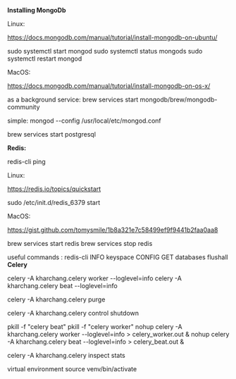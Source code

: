**Installing MongoDb**

Linux:

https://docs.mongodb.com/manual/tutorial/install-mongodb-on-ubuntu/

sudo systemctl start mongod
sudo systemctl status mongods
sudo systemctl restart mongod

MacOS:

https://docs.mongodb.com/manual/tutorial/install-mongodb-on-os-x/

as a background service: 
brew services start mongodb/brew/mongodb-community

simple: mongod --config /usr/local/etc/mongod.conf

brew services start postgresql

**Redis:**

redis-cli ping

Linux:

https://redis.io/topics/quickstart

sudo /etc/init.d/redis_6379 start

MacOS:

https://gist.github.com/tomysmile/1b8a321e7c58499ef9f9441b2faa0aa8

brew services start redis
brew services stop redis


useful commands :
redis-cli
    INFO keyspace
    CONFIG GET databases
    flushall
**Celery**

celery -A kharchang.celery worker --loglevel=info
celery -A kharchang.celery beat --loglevel=info

celery -A kharchang.celery purge

celery -A kharchang.celery control shutdown


pkill -f "celery beat"
pkill -f "celery worker"
nohup celery -A kharchang.celery worker --loglevel=info > celery_worker.out &
nohup celery -A kharchang.celery beat --loglevel=info > celery_beat.out &

celery -A kharchang.celery inspect stats


virtual environment
source venv/bin/activate